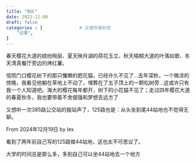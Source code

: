 ```yaml
---
title: "OUC"
date: 2022-11-08
draft: false
categories : [              # 文章所属标签
    "记录",
]
---
```


春天樱花大道的缤纷绚丽、夏天映月湖的荷花玉立、秋天梧桐大道的叶落如歌、冬天清真餐厅旁边的烤红薯。

信院门口樱花树下的那只慵懒的肥花猫，已经许久不见了…去年深秋，一个微凉的傍晚，我看见他躺在草地上不动了，埋葬在了五子顶上的一颗松树旁…这或许只有我一个人知道吧。海大的樱花每年都开，树下的小花猫不见了；走过四年樱花大道的春夏秋冬，我也要带着不舍倔强和梦想去远方了

又想听一次385路公交站的报站声了，125路也是：从头坐到尾44站地也不觉得无聊。

From 2024年12月19日 by lex

看到了两年前自己写的125路做44站地，这也太不可思议了。

大学的时间总是那么多，多到自己可以坐44站地去一个地方
